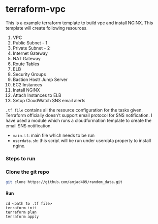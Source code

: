 # terraform-vpc
This is a example terraform template to build vpc and install NGINX. This template will create following resources.
   1. VPC
   2. Public Subnet - 1
   3. Private Subnet - 2
   4. Internet Gateway
   5. NAT Gateway
   6. Route Tables
   7. ELB
   8. Security Groups
   9. Bastion Host/ Jump Server
   10. EC2 Instances
   11. Install NGINX
   12. Attach Instances to ELB
   13. Setup CloudWatch SNS email alerts

`.tf file` contains all the resource configuration for the tasks given. Terraform officially doesn't support email protocol for SNS notification. I have used a module which runs a cloudformation template to create the email SNS notification.
 - `main.tf`: main file which needs to be run
 - `userdata.sh`: this script will be run under userdata property to install nginx.

### Steps to run
### Clone the git repo
```bash
git clone https://github.com/amjad489/random_data.git
```
#### Run
```
cd <path to .tf file>
terraform init
terraform plan
terraform apply
```
